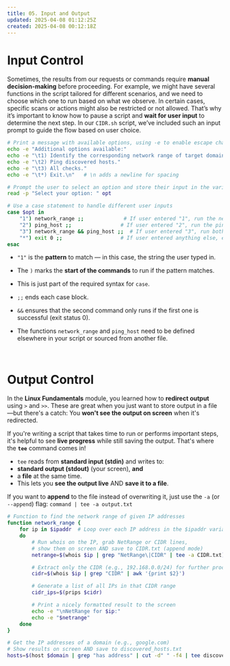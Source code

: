 ```yaml
---
title: 05. Input and Output
updated: 2025-04-08 01:12:25Z
created: 2025-04-08 00:12:18Z
---
```


# **Input Control**

Sometimes, the results from our requests or commands require **manual decision-making** before proceeding. For example, we might have several functions in the script tailored for different scenarios, and we need to choose which one to run based on what we observe. In certain cases, specific scans or actions might also be restricted or not allowed. That’s why it’s important to know how to pause a script and **wait for user input** to determine the next step. In our `CIDR.sh` script, we’ve included such an input prompt to guide the flow based on user choice.

```bash
# Print a message with available options, using -e to enable escape characters like \t (tab)
echo -e "Additional options available:"
echo -e "\t1) Identify the corresponding network range of target domain."
echo -e "\t2) Ping discovered hosts."
echo -e "\t3) All checks."
echo -e "\t*) Exit.\n"   # \n adds a newline for spacing

# Prompt the user to select an option and store their input in the variable 'opt'
read -p "Select your option: " opt

# Use a case statement to handle different user inputs
case $opt in
    "1") network_range ;;             # If user entered "1", run the network_range function
    "2") ping_host ;;                # If user entered "2", run the ping_host function
    "3") network_range && ping_host ;;  # If user entered "3", run both functions (only run ping_host if network_range succeeds)
    "*") exit 0 ;;                   # If user entered anything else, exit the script
esac

```

- `"1"` is the **pattern** to match — in this case, the string the user typed in.
    
- The `)` marks the **start of the commands** to run if the pattern matches.
    
- This is just part of the required syntax for `case`.
    
- `;;` ends each case block.
    
- `&&` ensures that the second command only runs if the first one is successful (exit status 0).
    
- The functions `network_range` and `ping_host` need to be defined elsewhere in your script or sourced from another file.
    

&nbsp;

# **Output Control**

In the **Linux Fundamentals** module, you learned how to **redirect output** using `>` and `>>`. These are great when you just want to store output in a file—but there's a catch: You **won't see the output on screen** when it's redirected. 

If you're writing a script that takes time to run or performs important steps, it's helpful to see **live progress** while still saving the output. That's where the **`tee`** command comes in!

- `tee` reads from **standard input (stdin)** and writes to:
- **standard output (stdout)** (your screen), **and**
- a **file** at the same time.
- This lets you **see the output live** AND **save it to a file**. 
    

If you want to **append** to the file instead of overwriting it, just use the `-a` (or `--append`) flag: `command | tee -a output.txt`

```bash
# Function to find the network range of given IP addresses
function network_range {
    for ip in $ipaddr  # Loop over each IP address in the $ipaddr variable
    do
        # Run whois on the IP, grab NetRange or CIDR lines,
        # show them on screen AND save to CIDR.txt (append mode)
        netrange=$(whois $ip | grep "NetRange\|CIDR" | tee -a CIDR.txt)

        # Extract only the CIDR (e.g., 192.168.0.0/24) for further processing
        cidr=$(whois $ip | grep "CIDR" | awk '{print $2}')

        # Generate a list of all IPs in that CIDR range
        cidr_ips=$(prips $cidr)

        # Print a nicely formatted result to the screen
        echo -e "\nNetRange for $ip:"
        echo -e "$netrange"
    done
}

# Get the IP addresses of a domain (e.g., google.com)
# Show results on screen AND save to discovered_hosts.txt
hosts=$(host $domain | grep "has address" | cut -d" " -f4 | tee discovered_hosts.txt)


```